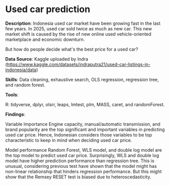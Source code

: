 # Used car prediction

**Description**: 
Indonesia used car market have been growing fast in the last few years. In 2025,
used car sold twice as much as new car. This new market shift is caused by 
the rise of new online used vehicle-oriented marketplace and economic downturn.

But how do people decide what's the best price for a used car?


**Data Source**: 
Kaggle uploaded by Indra 
(https://www.kaggle.com/datasets/indraputra21/used-car-listings-in-indonesia/data)

**Skills**: 
Data cleaning, exhaustive search, OLS regression, regression tree, and random forest.

**Tools**: 

R: tidyverse, dplyr, olsrr, leaps, lmtest, plm, MASS, caret, and randomForest. 

**Findings**:

Variable Importance
Engine capacity, manual/automatic transmission, and brand popularity are the top significant and important variables in predicting used car price. 
Hence, Indonesian considers those variables to be top characteristic to keep in mind when deciding  used car price. 

Model performance 
Random Forest, WLS model, and double log model are the top model to predict used car price. 
Surprisingly, WLS and double log model have higher prediction performance than regression tree. This is unusual, considering previous test have shown that the model might has non-linear relationship that hinders regression performance. 
But this might show that the Remsey RESET test is biased due to heteroscedasticity. 
